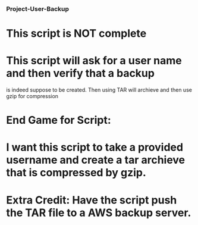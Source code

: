 ### Project-User-Backup ###

# This script is NOT complete #

# This script will ask for a user name and then verify that a backup
 is indeed suppose to be created. Then using TAR will archieve and
 then use gzip for compression



# End Game for Script:
#	I want this script to take a provided username and create a tar archieve that is compressed by gzip. 
#	Extra Credit: Have the script push the TAR file to a AWS backup server.
